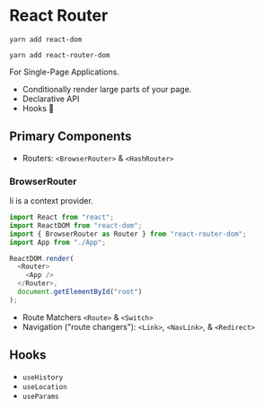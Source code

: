 # React Router

`yarn add react-dom`

`yarn add react-router-dom`

For Single-Page Applications.

- Conditionally render large parts of your page.
- Declarative API
- Hooks 🎉

## Primary Components

- Routers: `<BrowserRouter>` & `<HashRouter>`

### BrowserRouter

Ii is a context provider.

```js
import React from "react";
import ReactDOM from "react-dom";
import { BrowserRouter as Router } from "react-router-dom";
import App from "./App";

ReactDOM.render(
  <Router>
    <App />
  </Router>,
  document.getElementById("root")
);
```

- Route Matchers `<Route>` & `<Switch>`
- Navigation ("route changers"): `<Link>`, `<NavLink>`, & `<Redirect>`

## Hooks

- `useHistory`
- `useLocation`
- `useParams`
